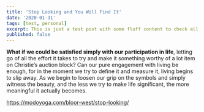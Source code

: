 ```yaml
---
title: 'Stop Looking and You Will Find It'
date: '2020-01-31'
tags: [test, personal]
excerpt: This is just a test post with some fluff content to check all the styling etc
published: false
---
```


**What if we could be satisfied simply with our participation in life**, letting go of all the effort it takes to try and make it something worthy of a lot item on Christie’s auction block? Can our pure engagement with living be enough, for in the moment we try to define it and measure it, living begins to slip away. As we begin to loosen our grip on the symbols and simply witness the beauty, and the less we try to make life significant, the more meaningful it actually becomes.

https://modoyoga.com/bloor-west/stop-looking/
